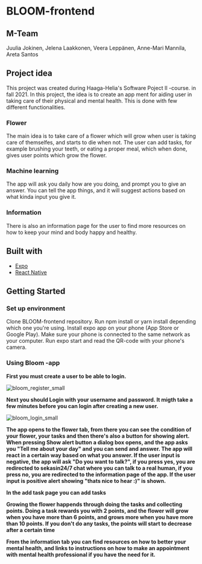 # BLOOM-frontend
## M-Team
Juulia Jokinen, Jelena Laakkonen, Veera Leppänen, Anne-Mari Mannila, Areta Santos
## Project idea
This project was created during Haaga-Helia's Software Poject II -course. in fall 2021.
In this project, the idea is to create an app ment for aiding user in taking care of their physical and mental health. This is done with few different functionalities. 
### Flower
The main idea is to take care of a flower which will grow when user is taking care of themselfes, and starts to die when not. The user can add tasks, for example
brushing your teeth, or eating a proper meal, which when done, gives user points which grow the flower.
### Machine learning
The app will ask you daily how are you doing, and prompt you to give an answer. You can tell the app things, and it will suggest actions based on what kinda input you give it.
### Information
There is also an information page for the user to find more resources on how to keep your mind and body happy and healthy.
## Built with
- [Expo](https://expo.dev/)
- [React Native](https://reactnative.dev/)
## Getting Started
### Set up environment
Clone BLOOM-frontend repository. Run npm install or yarn install depending which one you're using. Install expo app on your phone (App Store or Google Play). Make sure your phone is connected to the same network as your computer. Run expo start and read the QR-code with your phone's camera.
### Using Bloom -app
**First you must create a user to be able to login.** 

![bloom_register_small](https://user-images.githubusercontent.com/70891200/144714962-74ddc25c-681d-4182-955b-7fcc4912b8cf.jpeg)

**Next you should Login with your username and password. It migth take a few minutes before you can login after creating a new user.**

![bloom_login_small](https://user-images.githubusercontent.com/70891200/144714892-d4b09669-b425-41f8-a0b2-94f94a7f7e79.jpeg)

**The app opens to the flower tab, from there you can see the condition of your flower, your tasks and then there's also a button for showing alert. When pressing Show alert button a dialog box opens, and the app asks you "Tell me about your day" and you can send and answer. The app will react in a certain way based on what you answer. If the user input is negative, the app will ask "Do you want to talk?", if you press yes, you are redirected to sekasin24/7 chat where you can talk to a real human, if you press no, you are redirected to the information page of the app. If the user input is positive alert showing "thats nice to hear :)" is shown.**

**In the add task page you can add tasks**

**Growing the flower happends through doing the tasks and collecting points. Doing a task rewards you with 2 points, and the flower will grow when you have more than 6 points, and grows more when you have more than 10 points. If you don't do any tasks, the points will start to decrease after a certain time**

**From the information tab you can find resources on how to better your mental health, and links to instructions on how to make an appointment with mental health professional if you have the need for it.**

